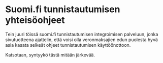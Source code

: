 # Suomi.fi tunnistautumisen yhteisöohjeet

Tein juuri töissä suomi.fi tunnistautumisen integroimisen palveluun, jonka sivutuotteena ajattelin, että voisi olla veronmaksajien edun puolesta hyvä asia kasata selkeät ohjeet tunnistautumisen käyttöönottoon.

Katsotaan, syntyykö tästä mitään järkevää.
